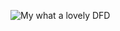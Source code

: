 ![My what a lovely DFD](https://cloud.githubusercontent.com/assets/25205051/23192251/105775b6-f868-11e6-8f35-4c51b193b0b8.PNG)
